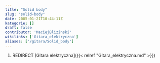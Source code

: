```yaml
---
title: "Solid body"
slug: "solid-body"
date: 2005-01-21T10:44:11Z
kategorie: []
draft: false
contributor: 'MaciejBlizinski'
wikilinks: ['Gitara_elektryczna']
aliases: ['/gitara/Solid_body']
---
```

1.  REDIRECT [Gitara elektryczna]({{< relref "Gitara_elektryczna.md" >}})